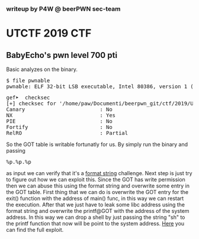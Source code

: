 ### writeup by P4W @ beerPWN sec-team

# UTCTF 2019 CTF
## BabyEcho's pwn level 700 pti

Basic analyzes on the binary.
<pre>
$ file pwnable
pwnable: ELF 32-bit LSB executable, Intel 80386, version 1 (SYSV), dynamically linked, interpreter /lib/ld-linux.so.2, for GNU/Linux 2.6.32, BuildID[sha1]=ec115d32827da438599fe9b40b626d7214aa4e73, not stripped
</pre>
<pre>
gef➤  checksec
[+] checksec for '/home/paw/Documenti/beerpwn_git/ctf/2019/UTCTF_ctf/pwn/baby_echo/pwnable'
Canary                        : No
NX                            : Yes
PIE                           : No
Fortify                       : No
RelRO                         : Partial
</pre>
So the GOT table is writable fortunatly for us.
By simply run the binary and passing <pre>%p.%p.%p</pre> as input we can verify that it's a <a href='https://it.wikipedia.org/wiki/Format_string_attack'>format string</a> challenge.
Next step is just try to figure out how we can exploit this.
Since the GOT has write permission then we can abuse this using the format string and overwrite some entry in the GOT table.
First thing that we can do is overwrite the GOT entry for the exit() function with the address of main() func, in this way we can restart the execution.
After that we just have to leak some libc address using the format string and overwrite the printf@GOT with the address of the system address.
In this way we can drop a shell by just passing the string "sh" to the printf function that now will be point to the system address.
<a href='exploit.py'>Here</a> you can find the full exploit.
